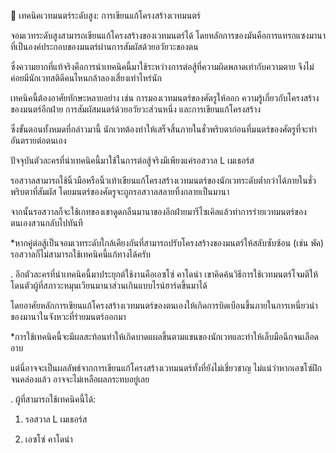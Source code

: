📌 เทคนิคเวทมนตร์ระดับสูง: การเขียนแก้โครงสร้างเวทมนตร์

จอมเวทระดับสูงสามารถเขียนแก้โครงสร้างของเวทมนตร์ได้ โดยหลักการของมันคือการแทรกแซงมานาที่เป็นองค์ประกอบของมนตร์ผ่านการสัมผัสด้วยอวัยวะของตน

ซึ่งความยากที่แท้จริงคือการนำเทคนิคนี้มาใช้ระหว่างการต่อสู้ที่ความผิดพลาดเท่ากับความตาย จึงไม่ค่อยมีนักเวทสติดีคนไหนกล้าลองเสี่ยงเท่าไหร่นัก

เทคนิคนี้ต้องอาศัยทักษะหลายอย่าง เช่น การมองเวทมนตร์ของศัตรูให้ออก ความรู้เกี่ยวกับโครงสร้างของมนตร์อีกฝ่าย การสัมผัสมนตร์ด้วยอวัยวะส่วนหนึ่ง และการเขียนแก้โครงสร้าง

ซึ่งขั้นตอนทั้งหมดที่กล่าวมานี้ นักเวทต้องทำให้เสร็จสิ้นภายในชั่วพริบตาก่อนที่มนตร์ของศัตรูที่จะทำอันตรายต่อตนเอง

ปัจจุบันตัวละครที่นำเทคนิคนี้มาใช้ในการต่อสู้จริงมีเพียงแค่รอสวาล L เมเธอร์ส

รอสวาลสามารถใช้นิ้วมือหรือนิ้วเท้าเขียนแก้โครงสร้างเวทมนตร์ของนักเวทระดับต่ำกว่าได้ภายในชั่วพริบตาที่สัมผัส โดยมนตร์ของศัตรูจะถูกรอสวาลสลายทิ้งกลายเป็นมานา

จากนั้นรอสวาลก็จะใช้เกทของเขาดูดกลืนมานาของอีกฝ่ายมารีไซเคิลแล้วทำการร่ายเวทมนตร์ของตนเองสวนกลับไปทันที

*หากคู่ต่อสู้เป็นจอมเวทระดับใกล้เคียงกันที่สามารถปรับโครงสร้างของมนตร์ให้สลับซับซ้อน (เช่น พัค) รอสวาลก็ไม่สามารถใช้เทคนิคนี้แก้ทางได้ครับ

.
อีกตัวละครที่นำเทคนิคนี้มาประยุกต์ใช้งานคือเอซโซ่ คาโดน่า เขาคิดค้นวิธีการใช้เวทมนตร์โจมตีให้โดนตัวผู้ที่สภาวะหมุนเวียนมานาส่วนเกินแบบไรน์ฮาร์ดขึ้นมาได้

โดยอาศัยหลักการเขียนแก้โครงสร้างเวทมนตร์ของตนเองให้เกิดการบิดเบือนขึ้นภายในการเหนี่ยวนำของมานาในจังหวะที่ร่ายมนตร์ออกมา

*การใช้เทคนิคนี้จะมีผลสะท้อนทำให้เกิดบาดแผลขึ้นตามแขนของนักเวทและทำให้เล็บมือฉีกจนเลือดอาบ

แต่นี่อาจจะเป็นผลลัพธ์จากการเขียนแก้โครงสร้างเวทมนตร์ทั้งที่ยังไม่เชี่ยวชาญ ไม่แน่ว่าหากเอซโซ่ฝึกจนคล่องแล้ว อาจจะไม่เหลือผลกระทบอยู่เลย

.
ผู้ที่สามารถใช้เทคนิคนี้ได้:

1. รอสวาล L เมเธอร์ส

2. เอซโซ่ คาโดน่า
